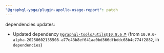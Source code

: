 ```yaml
---
"@graphql-yoga/plugin-apollo-usage-report": patch
---
```

dependencies updates:
  - Updated dependency [`@graphql-tools/utils@10.8.6` ↗︎](https://www.npmjs.com/package/@graphql-tools/utils/v/10.8.6) (from `10.9.0-alpha-20250602135508-a77e43b8ef641aa0bd366dfbddc68b4c774f2882`, in `dependencies`)
